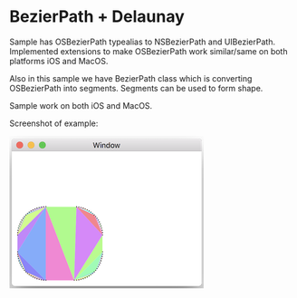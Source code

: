 # BezierPath + Delaunay

 Sample has OSBezierPath typealias to NSBezierPath and UIBezierPath. 
 Implemented extensions to make OSBezierPath work similar/same on both platforms iOS and MacOS.
 
 Also in this sample we have BezierPath class which is converting OSBezierPath into segments.
 Segments can be used to form shape. 
 
Sample work on both iOS and MacOS.

Screenshot of example:

![BezierPath Example](Screenshot.png)




